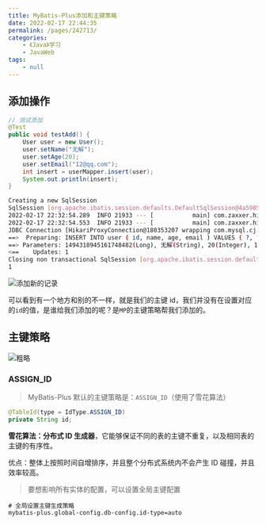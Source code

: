 ```yaml
---
title: MyBatis-Plus添加和主键策略
date: 2022-02-17 22:44:35
permalink: /pages/242713/
categories:
    - 《Java》学习
    - JavaWeb
tags:
    - null
---
```


## 添加操作

```java
// 测试添加
@Test
public void testAdd() {
    User user = new User();
    user.setName("无解");
    user.setAge(20);
    user.setEmail("12@qq.com");
    int insert = userMapper.insert(user);
    System.out.println(insert);
}
```

```bash
Creating a new SqlSession
SqlSession [org.apache.ibatis.session.defaults.DefaultSqlSession@4a5905d9] was not registered for synchronization because synchronization is not active
2022-02-17 22:32:54.289  INFO 21933 --- [           main] com.zaxxer.hikari.HikariDataSource       : HikariPool-1 - Starting...
2022-02-17 22:32:54.553  INFO 21933 --- [           main] com.zaxxer.hikari.HikariDataSource       : HikariPool-1 - Start completed.
JDBC Connection [HikariProxyConnection@180353207 wrapping com.mysql.cj.jdbc.ConnectionImpl@6d7cada5] will not be managed by Spring
==>  Preparing: INSERT INTO user ( id, name, age, email ) VALUES ( ?, ?, ?, ? )
==> Parameters: 1494318945161748482(Long), 无解(String), 20(Integer), 12@qq.com(String)
<==    Updates: 1
Closing non transactional SqlSession [org.apache.ibatis.session.defaults.DefaultSqlSession@4a5905d9]
1

```

![添加新的记录](https://gitee.com/wxvirus/img/raw/master/img/20220217223459.png)

可以看到有一个地方和别的不一样，就是我们的主键 id，我们并没有在设置对应的`id`的值，是谁给我们添加的呢？是`MP`的主键策略帮我们添加的。

## 主键策略

![粗略](https://gitee.com/wxvirus/img/raw/master/img/20220217223844.png)

### ASSIGN_ID

> MyBatis-Plus 默认的主键策略是：`ASSIGN_ID`（使用了雪花算法）

```java
@TableId(type = IdType.ASSIGN_ID)
private String id;
```

**雪花算法：分布式 ID 生成器**，它能够保证不同的表的主键不重复，以及相同表的主键的有序性。

优点：整体上按照时间自增排序，并且整个分布式系统内不会产生 ID 碰撞，并且效率较高。

> 要想影响所有实体的配置，可以设置全局主键配置

```properties
# 全局设置主键生成策略
mybatis-plus.global-config.db-config.id-type=auto
```
